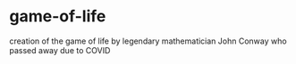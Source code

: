# game-of-life
creation of the game of life by legendary mathematician John Conway who passed away due to COVID
